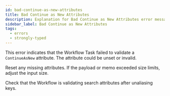 ```yaml
---
id: bad-continue-as-new-attributes
title: Bad Continue as New Attributes
description: Explanation for Bad Continue as New Attributes error message, and how to fix it.
sidebar_label: Bad Continue as New Attributes
tags:
  - errors
  - strongly-typed
---
```


This error indicates that the Workflow Task failed to validate a `ContinueAsNew` attribute.
The attribute could be unset or invalid.

Reset any missing attributes.
If the payload or memo exceeded size limits, adjust the input size.

Check that the Workflow is validating search attributes after unaliasing keys.
